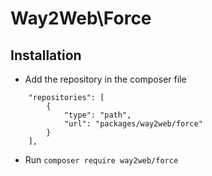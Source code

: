 # Way2Web\Force

## Installation
- Add the repository in the composer file
```
    "repositories": [
        {
            "type": "path",
            "url": "packages/way2web/force"
        }
    ],
```
- Run `composer require way2web/force`